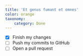 ```yaml
---
title: 'Et genus fumant et omnes'
color: orange
taxonomy:
    category: Done
---
```


- [x] Finish my changes
- [ ] Push my commits to GitHub
- [ ] Open a pull request